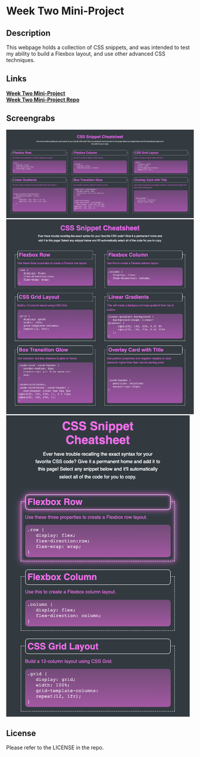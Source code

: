 # Week Two Mini-Project


## Description

This webpage holds a collection of CSS snippets, and was intended to test my ability to build a Flexbox layout, and use other advanced CSS techniques. 

## Links

[**Week Two Mini-Project**](https://mbartnett.github.io/CSS-Snippet-Cheatsheet/)<br>
[**Week Two Mini-Project Repo**](https://github.com/mbartnett/CSS-Snippet-Cheatsheet)

## Screengrabs

![CSS Snippets website screenshot](assets/css-snippets.png)
![CSS Snippets website 2-column screenshot](assets/css-snippets2.png)
![CSS Snippets website 1-column screenshot](assets/css-snippets3.png)

## License

Please refer to the LICENSE in the repo.
